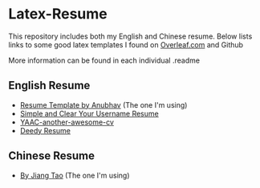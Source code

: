 
# Latex-Resume

This repository includes both my English and Chinese resume. Below lists links to some good latex templates I found on [Overleaf.com](overleaf.com) and Github  

More information can be found in each individual .readme

## English Resume

 - [Resume Template by Anubhav](https://www.overleaf.com/latex/templates/resume-template-by-anubhav/dhmkrwtksdgy) (The one I'm using)
 - [Simple and Clear Your Username Resume](https://www.overleaf.com/latex/templates/simple-and-clear-your-username-resume/wksqncvzcbff)
 - [YAAC-another-awesome-cv](https://github.com/darwiin/yaac-another-awesome-cv)
 - [Deedy Resume](https://github.com/deedy/Deedy-Resume)


## Chinese Resume

 - [By Jiang Tao](https://github.com/hijiangtao/resume) (The one I'm using)


